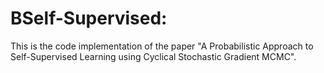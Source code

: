 # BSelf-Supervised:

This is the code implementation of the paper "A Probabilistic Approach to Self-Supervised Learning using Cyclical Stochastic Gradient MCMC".

